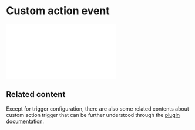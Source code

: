 # Custom action event

<PluginInfo commercial="true" name="workflow-custom-action-trigger" link="/handbook/workflow/plugins/custom-action-trigger"></PluginInfo>

<embed src="../plugins/custom-action-trigger/trigger.md#L3-L999"></embed>

## Related content

Except for trigger configuration, there are also some related contents about custom action trigger that can be further understood through the [plugin documentation](../plugins/custom-action-trigger/index.md).
